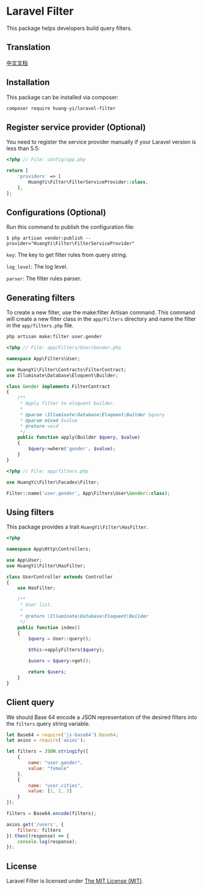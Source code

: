 # Laravel Filter

This package helps developers build query filters.

## Translation

[中文文档](README-cn.md)

## Installation

This package can be installed via composer:

```sh
composer require huang-yi/laravel-filter
```

## Register service provider (Optional)

You need to register the service provider manually if your Laravel version is less than 5.5:

```php
<?php // File: config/app.php

return [
    'providers' => [
        HuangYi\Filter\FilterServiceProvider::class,
    ],
];

```

## Configurations (Optional)

Run this command to publish the configuration file:

```
$ php artisan vendor:publish --provider="HuangYi\Filter\FilterServiceProvider"
```

`key`: The key to get filter rules from query string.

`log_level`: The log level.

`parser`: The filter rules parser.

## Generating filters

To create a new filter, use the make:filter Artisan command. This command will
create a new filter class in the `app/Filters` directory and name the filter in
the `app/filters.php` file.

```sh
php artisan make:filter user.gender
```

```php
<?php // File: app/Filters/User/Gender.php

namespace App\Filters\User;

use HuangYi\Filter\Contracts\FilterContract;
use Illuminate\Database\Eloquent\Builder;

class Gender implements FilterContract
{
    /**
     * Apply filter to eloquent builder.
     *
     * @param \Illuminate\Database\Eloquent\Builder $query
     * @param mixed $value
     * @return void
     */
    public function apply(Builder $query, $value)
    {
        $query->where('gender', $value);
    }
}

```

```php
<?php // File: app/filters.php

use HuangYi\Filter\Facades\Filter;

Filter::name('user.gender', App\Filters\User\Gender::class);

```

## Using filters

This package provides a trait `HuangYi\Filter\HasFilter`.

```php
<?php

namespace App\Http\Controllers;

use App\User;
use HuangYi\Filter\HasFilter;

class UserController extends Controller
{
    use HasFilter;

    /**
     * User list.
     *
     * @return \Illuminate\Database\Eloquent\Builder
     */
    public function index()
    {
        $query = User::query();

        $this->applyFilters($query);

        $users = $query->get();

        return $users;
    }
}

```

## Client query

We should Base 64 encode a JSON representation of the desired filters into the
`filters` query string variable.

```javascript
let Base64 = require('js-base64').Base64;
let axios = require('axios');

let filters = JSON.stringify([
    {
        name: "user.gender",
        value: "female"
    },
    {
        name: "user.cities",
        value: [1, 2, 3]
    }
]);

filters = Base64.encode(filters);

axios.get('/users', {
    filters: filters
}).then((response) => {
    console.log(response);
});
```

## License

Laravel Filter is licensed under [The MIT License (MIT)](http://opensource.org/licenses/MIT).
